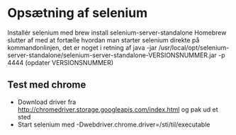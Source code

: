 # Opsætning af selenium
Installér selenium med brew install selenium-server-standalone
Homebrew slutter af med at fortælle hvordan man starter selenium direkte på kommandonlinjen, det er noget i retning af
java -jar /usr/local/opt/selenium-server-standalone/selenium-server-standalone-VERSIONSNUMMER.jar -p 4444
(opdater VERSIONSNUMMER)

## Test med chrome
* Download driver fra http://chromedriver.storage.googleapis.com/index.html og pak ud et sted
* Start selenium med -Dwebdriver.chrome.driver=/sti/til/executable
